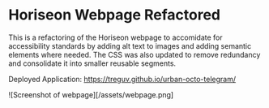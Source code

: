 # Horiseon Webpage Refactored
This is a refactoring of the Horiseon webpage to accomidate for accessibility standards by adding alt text to images and adding semantic elements where needed. The CSS was also updated to remove redundancy and consolidate it into smaller reusable segments.

Deployed Application:
https://treguv.github.io/urban-octo-telegram/

![Screenshot of webpage][/assets/webpage.png]